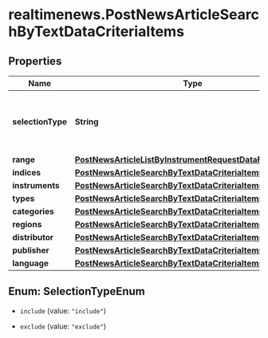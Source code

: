 # realtimenews.PostNewsArticleSearchByTextDataCriteriaItems

## Properties

Name | Type | Description | Notes
------------ | ------------- | ------------- | -------------
**selectionType** | **String** | Specify how the criteria should be applied to the search. | Value | Description | | --- | --- | | include | Articles covering the given criteria are included in the result. | | exclude | Articles covering the given criteria are excluded from the result. |   | [optional] [default to &#39;include&#39;]
**range** | [**PostNewsArticleListByInstrumentRequestDataFilterRange**](PostNewsArticleListByInstrumentRequestDataFilterRange.md) |  | [optional] 
**indices** | [**PostNewsArticleSearchByTextDataCriteriaItemsIndices**](PostNewsArticleSearchByTextDataCriteriaItemsIndices.md) |  | [optional] 
**instruments** | [**PostNewsArticleSearchByTextDataCriteriaItemsInstruments**](PostNewsArticleSearchByTextDataCriteriaItemsInstruments.md) |  | [optional] 
**types** | [**PostNewsArticleSearchByTextDataCriteriaItemsTypes**](PostNewsArticleSearchByTextDataCriteriaItemsTypes.md) |  | [optional] 
**categories** | [**PostNewsArticleSearchByTextDataCriteriaItemsCategories**](PostNewsArticleSearchByTextDataCriteriaItemsCategories.md) |  | [optional] 
**regions** | [**PostNewsArticleSearchByTextDataCriteriaItemsRegions**](PostNewsArticleSearchByTextDataCriteriaItemsRegions.md) |  | [optional] 
**distributor** | [**PostNewsArticleSearchByTextDataCriteriaItemsDistributor**](PostNewsArticleSearchByTextDataCriteriaItemsDistributor.md) |  | [optional] 
**publisher** | [**PostNewsArticleSearchByTextDataCriteriaItemsPublisher**](PostNewsArticleSearchByTextDataCriteriaItemsPublisher.md) |  | [optional] 
**language** | [**PostNewsArticleSearchByTextDataCriteriaItemsLanguage**](PostNewsArticleSearchByTextDataCriteriaItemsLanguage.md) |  | [optional] 



## Enum: SelectionTypeEnum


* `include` (value: `"include"`)

* `exclude` (value: `"exclude"`)




